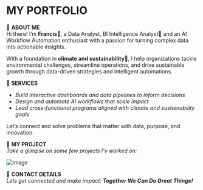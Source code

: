 # MY PORTFOLIO
🔹 **ABOUT ME**  
Hi there! I’m **Francis**🙋, a Data Analyst, BI Intelligence Analyst🤖 and an AI Workflow Automation enthusiast with a passion for turning complex data into actionable insights.

With a foundation in **climate and sustainability**🌱, I help organizations tackle environmental challenges, streamline operations, and drive sustainable growth through data-driven strategies and intelligent automations.

🔹 **SERVICES**  
- *Build interactive dashboards and data pipelines to inform decisions*  
- *Design and automate AI workflows that scale impact*  
- *Lead cross-functional programs aligned with climate and sustainability goals*

Let’s connect and solve problems that matter with data, purpose, and innovation.

🔹 **MY PROJECT**  
*Take a glimpse on some few projects I'v worked on:*

  ![image]()

🔹 **CONTACT DETAILS**  
*Lets get connected and make impact: **Together We Can Do Great Things!***

